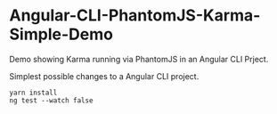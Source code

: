 # Angular-CLI-PhantomJS-Karma-Simple-Demo

Demo showing Karma running via PhantomJS in an Angular CLI Prject.

Simplest possible changes to a Angular CLI project.


```
yarn install
ng test --watch false
```

